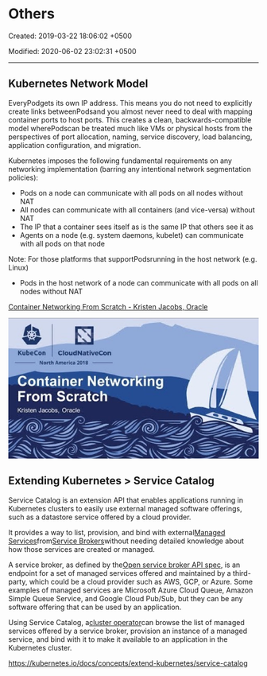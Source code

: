 # Others

Created: 2019-03-22 18:06:02 +0500

Modified: 2020-06-02 23:02:31 +0500

---

## Kubernetes Network Model

EveryPodgets its own IP address. This means you do not need to explicitly create links betweenPodsand you almost never need to deal with mapping container ports to host ports. This creates a clean, backwards-compatible model wherePodscan be treated much like VMs or physical hosts from the perspectives of port allocation, naming, service discovery, load balancing, application configuration, and migration.

Kubernetes imposes the following fundamental requirements on any networking implementation (barring any intentional network segmentation policies):

- Pods on a node can communicate with all pods on all nodes without NAT
- All nodes can communicate with all containers (and vice-versa) without NAT
- The IP that a container sees itself as is the same IP that others see it as
- Agents on a node (e.g. system daemons, kubelet) can communicate with all pods on that node

Note: For those platforms that supportPodsrunning in the host network (e.g. Linux)

- Pods in the host network of a node can communicate with all pods on all nodes without NAT

[Container Networking From Scratch - Kristen Jacobs, Oracle](https://www.youtube.com/watch?v=6v_BDHIgOY8)

![O ' NO 「 1-10 」 OS 山 0 」 6u | 0M N 」 eu ! u00 8L0 ~ e 」 WV "VON u000 22pn0 | 0 uo•aqnx ](../../../media/DevOps-Kubernetes-Others-image1.jpg)

## Extending Kubernetes > Service Catalog

Service Catalog is an extension API that enables applications running in Kubernetes clusters to easily use external managed software offerings, such as a datastore service offered by a cloud provider.

It provides a way to list, provision, and bind with external[Managed Services](https://kubernetes.io/docs/reference/glossary/?all=true#term-managed-service)from[Service Brokers](https://kubernetes.io/docs/reference/glossary/?all=true#term-service-broker)without needing detailed knowledge about how those services are created or managed.

A service broker, as defined by the[Open service broker API spec](https://github.com/openservicebrokerapi/servicebroker/blob/v2.13/spec.md), is an endpoint for a set of managed services offered and maintained by a third-party, which could be a cloud provider such as AWS, GCP, or Azure. Some examples of managed services are Microsoft Azure Cloud Queue, Amazon Simple Queue Service, and Google Cloud Pub/Sub, but they can be any software offering that can be used by an application.

Using Service Catalog, a[cluster operator](https://kubernetes.io/docs/reference/glossary/?all=true#term-cluster-operator)can browse the list of managed services offered by a service broker, provision an instance of a managed service, and bind with it to make it available to an application in the Kubernetes cluster.

<https://kubernetes.io/docs/concepts/extend-kubernetes/service-catalog>
